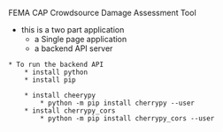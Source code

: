 FEMA CAP Crowdsource Damage Assessment Tool

   * this is a two part application
       * a Single page application
       * a backend API server

  

    * To run the backend API
        * install python
        * install pip

        * install cheerypy
            * python -m pip install cherrypy --user
        * install cherrypy_cors
            * python -m pip install cherrypy_cors --user


